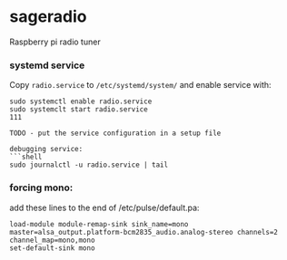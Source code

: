 # sageradio
Raspberry pi radio tuner






### systemd service

Copy `radio.service` to `/etc/systemd/system/` and enable service with:
```shell
sudo systemctl enable radio.service
sudo systemclt start radio.service
111

TODO - put the service configuration in a setup file

debugging service:
```shell
sudo journalctl -u radio.service | tail
```


### forcing mono:

add these lines to the end of /etc/pulse/default.pa:
```shell
load-module module-remap-sink sink_name=mono master=alsa_output.platform-bcm2835_audio.analog-stereo channels=2 channel_map=mono,mono
set-default-sink mono
```
